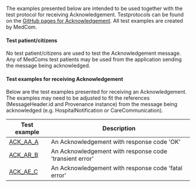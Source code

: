 The examples presented below are intended to be used together with the test protocol for receiving Acknowledgement. Testprotocols can be found on the [GitHub pages for Acknowledgement](https://medcomdk.github.io/dk-medcom-acknowledgement/#2-test-and-certification). All test examples are created by MedCom. 

#### Test patient/citizens
No test patient/citizens are used to test the Acknowledgement message. Any of MedComs test patients may be used from the application sending the message being acknowledged.

#### Test examples for receiving Acknowledgement
Below are the test examples presented for receiving an Acknowledgement. The examples may need to be adjusted to fit the references (MessageHeader.id and Provenance instance) from the message being acknowledged (e.g. HospitalNotification or CareCommunication).

|  Test example     |     Description     |
|---|---|
| [ACK_AA_A](./Bundle-b3c91031-85e6-4793-bca5-7b0de166fbf2.html) | An Acknowledgement with response code 'OK'  |
| [ACK_AR_B](./Bundle-32f3e314-8fcb-4147-87d4-fbed2ea2f741.html) | An Acknowledgement with response code 'transient error'   |
| [ACK_AE_C](./Bundle-fd618b85-9376-45ac-b0bd-67b0541f4fa4.html) | An Acknowledgement with response code 'fatal error'  |